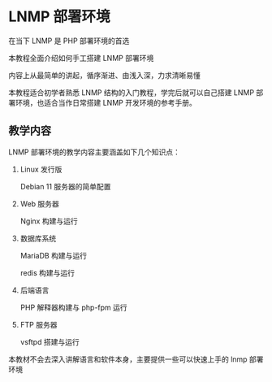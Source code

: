 # LNMP 部署环境

在当下 LNMP 是 PHP 部署环境的首选

本教程全面介绍如何手工搭建 LNMP 部署环境

内容上从最简单的讲起，循序渐进、由浅入深，力求清晰易懂

本教程适合初学者熟悉 LNMP 结构的入门教程，学完后就可以自己搭建 LNMP 部署环境，也适合当作日常搭建 LNMP 开发环境的参考手册。

## 教学内容

LNMP 部署环境的教学内容主要涵盖如下几个知识点：

1. Linux 发行版

    Debian 11 服务器的简单配置

2. Web 服务器

    Nginx 构建与运行

3. 数据库系统

    MariaDB 构建与运行

    redis 构建与运行

4. 后端语言

    PHP 解释器构建与 php-fpm 运行

5. FTP 服务器

    vsftpd 搭建与运行

本教材不会去深入讲解语言和软件本身，主要提供一些可以快速上手的 lnmp 部署环境

